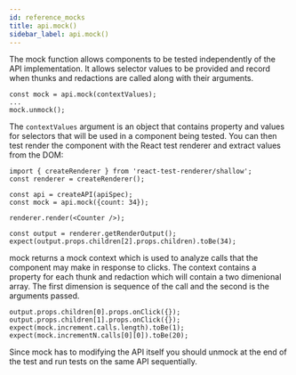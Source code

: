 ```yaml
---
id: reference_mocks
title: api.mock()
sidebar_label: api.mock()
---
```

The mock function allows components to be tested independently of the API implementation.  It allows selector values to be provided and record when thunks and redactions are called along with their arguments.
```
const mock = api.mock(contextValues);
...
mock.unmock();
```
The ```contextValues``` argument is an object that contains property and values for selectors that will be used in a component being tested.  You can then test render the component with the React test renderer and extract values from the DOM:
```
import { createRenderer } from 'react-test-renderer/shallow';
const renderer = createRenderer();

const api = createAPI(apiSpec);
const mock = api.mock({count: 34});

renderer.render(<Counter />);

const output = renderer.getRenderOutput();
expect(output.props.children[2].props.children).toBe(34);
```

mock returns a mock context which is used to analyze calls that the component may make in response to clicks.  The context contains a property for each thunk and redaction which will contain a two dimenional array.  The first dimension is sequence of the call and the second is the arguments passed.
```
output.props.children[0].props.onClick({});
output.props.children[1].props.onClick({});
expect(mock.increment.calls.length).toBe(1);
expect(mock.incrementN.calls[0][0]).toBe(20);
``` 
Since mock has to modifying the API itself you should unmock at the end of the test and run tests on the same API sequentially.  
